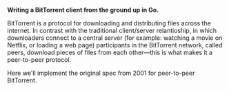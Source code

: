 **Writing a BitTorrent client from the ground up in Go.**

BitTorrent is a protocol for downloading and distributing files across the internet. In contrast with the traditional client/server relantioship, in which downloaders connect to a central server (for example: watching a movie on Netflix, or loading a web page) participants in the BitTorrent network, called peers, download pieces of files from each other—this is what makes it a peer-to-peer protocol.

Here we'll implement the original spec from 2001 for peer-to-peer BitTorrent.
